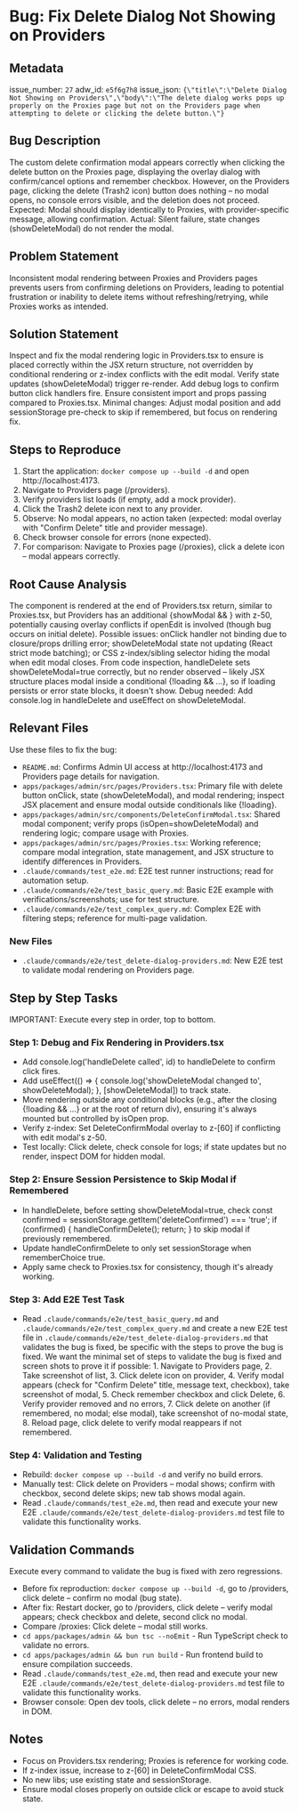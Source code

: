 # Bug: Fix Delete Dialog Not Showing on Providers

## Metadata

issue_number: `27`
adw_id: `e5f6g7h8`
issue_json: `{\"title\":\"Delete Dialog Not Showing on Providers\",\"body\":\"The delete dialog works pops up properly on the Proxies page but not on the Providers page when attempting to delete or clicking the delete button.\"}`

## Bug Description

The custom delete confirmation modal appears correctly when clicking the delete button on the Proxies page, displaying the overlay dialog with confirm/cancel options and remember checkbox. However, on the Providers page, clicking the delete (Trash2 icon) button does nothing – no modal opens, no console errors visible, and the deletion does not proceed. Expected: Modal should display identically to Proxies, with provider-specific message, allowing confirmation. Actual: Silent failure, state changes (showDeleteModal) do not render the modal.

## Problem Statement

Inconsistent modal rendering between Proxies and Providers pages prevents users from confirming deletions on Providers, leading to potential frustration or inability to delete items without refreshing/retrying, while Proxies works as intended.

## Solution Statement

Inspect and fix the modal rendering logic in Providers.tsx to ensure <DeleteConfirmModal> is placed correctly within the JSX return structure, not overridden by conditional rendering or z-index conflicts with the edit modal. Verify state updates (showDeleteModal) trigger re-render. Add debug logs to confirm button click handlers fire. Ensure consistent import and props passing compared to Proxies.tsx. Minimal changes: Adjust modal position and add sessionStorage pre-check to skip if remembered, but focus on rendering fix.

## Steps to Reproduce

1. Start the application: `docker compose up --build -d` and open http://localhost:4173.
2. Navigate to Providers page (/providers).
3. Verify providers list loads (if empty, add a mock provider).
4. Click the Trash2 delete icon next to any provider.
5. Observe: No modal appears, no action taken (expected: modal overlay with "Confirm Delete" title and provider message).
6. Check browser console for errors (none expected).
7. For comparison: Navigate to Proxies page (/proxies), click a delete icon – modal appears correctly.

## Root Cause Analysis

The <DeleteConfirmModal> component is rendered at the end of Providers.tsx return, similar to Proxies.tsx, but Providers has an additional {showModal && <edit modal>} with z-50, potentially causing overlay conflicts if openEdit is involved (though bug occurs on initial delete). Possible issues: onClick handler not binding due to closure/props drilling error; showDeleteModal state not updating (React strict mode batching); or CSS z-index/sibling selector hiding the modal when edit modal closes. From code inspection, handleDelete sets showDeleteModal=true correctly, but no render observed – likely JSX structure places modal inside a conditional {!loading && ...}, so if loading persists or error state blocks, it doesn't show. Debug needed: Add console.log in handleDelete and useEffect on showDeleteModal.

## Relevant Files

Use these files to fix the bug:

- `README.md`: Confirms Admin UI access at http://localhost:4173 and Providers page details for navigation.
- `apps/packages/admin/src/pages/Providers.tsx`: Primary file with delete button onClick, state (showDeleteModal), and modal rendering; inspect JSX placement and ensure modal outside conditionals like {!loading}.
- `apps/packages/admin/src/components/DeleteConfirmModal.tsx`: Shared modal component; verify props (isOpen=showDeleteModal) and rendering logic; compare usage with Proxies.
- `apps/packages/admin/src/pages/Proxies.tsx`: Working reference; compare modal integration, state management, and JSX structure to identify differences in Providers.
- `.claude/commands/test_e2e.md`: E2E test runner instructions; read for automation setup.
- `.claude/commands/e2e/test_basic_query.md`: Basic E2E example with verifications/screenshots; use for test structure.
- `.claude/commands/e2e/test_complex_query.md`: Complex E2E with filtering steps; reference for multi-page validation.

### New Files

- `.claude/commands/e2e/test_delete-dialog-providers.md`: New E2E test to validate modal rendering on Providers page.

## Step by Step Tasks

IMPORTANT: Execute every step in order, top to bottom.

### Step 1: Debug and Fix Rendering in Providers.tsx

- Add console.log('handleDelete called', id) to handleDelete to confirm click fires.
- Add useEffect(() => { console.log('showDeleteModal changed to', showDeleteModal); }, [showDeleteModal]) to track state.
- Move <DeleteConfirmModal> rendering outside any conditional blocks (e.g., after the closing {!loading && ...} or at the root of return div), ensuring it's always mounted but controlled by isOpen prop.
- Verify z-index: Set DeleteConfirmModal overlay to z-[60] if conflicting with edit modal's z-50.
- Test locally: Click delete, check console for logs; if state updates but no render, inspect DOM for hidden modal.

### Step 2: Ensure Session Persistence to Skip Modal if Remembered

- In handleDelete, before setting showDeleteModal=true, check const confirmed = sessionStorage.getItem('deleteConfirmed') === 'true'; if (confirmed) { handleConfirmDelete(); return; } to skip modal if previously remembered.
- Update handleConfirmDelete to only set sessionStorage when rememberChoice true.
- Apply same check to Proxies.tsx for consistency, though it's already working.

### Step 3: Add E2E Test Task

- Read `.claude/commands/e2e/test_basic_query.md` and `.claude/commands/e2e/test_complex_query.md` and create a new E2E test file in `.claude/commands/e2e/test_delete-dialog-providers.md` that validates the bug is fixed, be specific with the steps to prove the bug is fixed. We want the minimal set of steps to validate the bug is fixed and screen shots to prove it if possible: 1. Navigate to Providers page, 2. Take screenshot of list, 3. Click delete icon on provider, 4. Verify modal appears (check for "Confirm Delete" title, message text, checkbox), take screenshot of modal, 5. Check remember checkbox and click Delete, 6. Verify provider removed and no errors, 7. Click delete on another (if remembered, no modal; else modal), take screenshot of no-modal state, 8. Reload page, click delete to verify modal reappears if not remembered.

### Step 4: Validation and Testing

- Rebuild: `docker compose up --build -d` and verify no build errors.
- Manually test: Click delete on Providers – modal shows; confirm with checkbox, second delete skips; new tab shows modal again.
- Read `.claude/commands/test_e2e.md`, then read and execute your new E2E `.claude/commands/e2e/test_delete-dialog-providers.md` test file to validate this functionality works.

## Validation Commands

Execute every command to validate the bug is fixed with zero regressions.

- Before fix reproduction: `docker compose up --build -d`, go to /providers, click delete – confirm no modal (bug state).
- After fix: Restart docker, go to /providers, click delete – verify modal appears; check checkbox and delete, second click no modal.
- Compare /proxies: Click delete – modal still works.
- `cd apps/packages/admin && bun tsc --noEmit` - Run TypeScript check to validate no errors.
- `cd apps/packages/admin && bun run build` - Run frontend build to ensure compilation succeeds.
- Read `.claude/commands/test_e2e.md`, then read and execute your new E2E `.claude/commands/e2e/test_delete-dialog-providers.md` test file to validate this functionality works.
- Browser console: Open dev tools, click delete – no errors, modal renders in DOM.

## Notes

- Focus on Providers.tsx rendering; Proxies is reference for working code.
- If z-index issue, increase to z-[60] in DeleteConfirmModal CSS.
- No new libs; use existing state and sessionStorage.
- Ensure modal closes properly on outside click or escape to avoid stuck state.